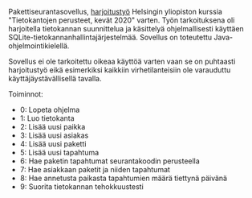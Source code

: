 Pakettiseurantasovellus, [harjoitustyö](https://tikape-k20.mooc.fi/harjoitustyo) Helsingin yliopiston kurssia "Tietokantojen perusteet, kevät 2020" varten. Työn tarkoituksena oli harjoitella tietokannan suunnittelua ja käsittelyä ohjelmallisesti käyttäen SQLite-tietokannanhallintajärjestelmää. Sovellus on toteutettu Java-ohjelmointikielellä.

Sovellus ei ole tarkoitettu oikeaa käyttöä varten vaan se on puhtaasti harjoitustyö eikä esimerkiksi kaikkiin virhetilanteisiin ole varauduttu käyttäjäystävällisellä tavalla. 

Toiminnot:
- 0: Lopeta ohjelma
- 1: Luo tietokanta
- 2: Lisää uusi paikka
- 3: Lisää uusi asiakas
- 4: Lisää uusi paketti
- 5: Lisää uusi tapahtuma
- 6: Hae paketin tapahtumat seurantakoodin perusteella
- 7: Hae asiakkaan paketit ja niiden tapahtumat
- 8: Hae annetusta paikasta tapahtumien määrä tiettynä päivänä
- 9: Suorita tietokannan tehokkuustesti
